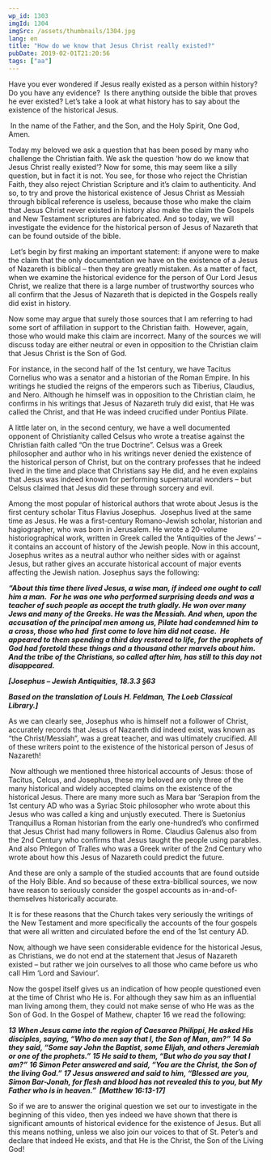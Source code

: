 ```yaml
---
wp_id: 1303
imgId: 1304
imgSrc: /assets/thumbnails/1304.jpg
lang: en
title: "How do we know that Jesus Christ really existed?"
pubDate: 2019-02-01T21:20:56
tags: ["aa"]
---
```

<!-- page: 6 -->

<p>Have you ever wondered if Jesus really existed as a person within history? Do you have any evidence?  Is there anything outside the bible that proves he ever existed? Let’s take a look at what history has to say about the existence of the historical Jesus.  <span data-ccp-props="{&quot;201341983&quot;:0,&quot;335559739&quot;:160,&quot;335559740&quot;:259}"> </span></p>
<p><span data-ccp-props="{&quot;201341983&quot;:0,&quot;335559739&quot;:160,&quot;335559740&quot;:259}"> </span>In the name of the Father, and the Son, and the Holy Spirit, One God, Amen. <span data-ccp-props="{&quot;201341983&quot;:0,&quot;335559739&quot;:160,&quot;335559740&quot;:259}"> </span></p>
<p>Today my beloved we ask a question that has been posed by many who challenge the Christian faith. We ask the question ‘how do we know that Jesus Christ really existed’? Now for some, this may seem like a silly question, but in fact it is not. You see, for those who reject the Christian Faith, they also reject Christian Scripture and it’s claim to authenticity. And so, to try and prove the historical existence of Jesus Christ as Messiah through biblical reference is useless, because those who make the claim that Jesus Christ never existed in history also make the claim the Gospels and New Testament scriptures are fabricated. And so today, we will investigate the evidence for the historical person of Jesus of Nazareth that can be found outside of the bible. <span data-ccp-props="{&quot;201341983&quot;:0,&quot;335559739&quot;:160,&quot;335559740&quot;:259}"> </span></p>
<p><span data-ccp-props="{&quot;201341983&quot;:0,&quot;335559739&quot;:160,&quot;335559740&quot;:259}"> </span>Let’s begin by first making an important statement: if anyone were to make the claim that the only documentation we have on the existence of a Jesus of Nazareth is biblical – then they are greatly mistaken. As a matter of fact, when we examine the historical evidence for the person of Our Lord Jesus Christ, we realize that there is a large number of trustworthy sources who all confirm that the Jesus of Nazareth that is depicted in the Gospels really did exist in history. <span data-ccp-props="{&quot;201341983&quot;:0,&quot;335559739&quot;:160,&quot;335559740&quot;:259}"> </span></p>
<p>Now some may argue that surely those sources that I am referring to had some sort of affiliation in support to the Christian faith.  However, again, those who would make this claim are incorrect. Many of the sources we will discuss today are either neutral or even in opposition to the Christian claim that Jesus Christ is the Son of God. <span data-ccp-props="{&quot;201341983&quot;:0,&quot;335559739&quot;:160,&quot;335559740&quot;:259}"> </span></p>
<p>For instance, in the second half of the 1<span data-fontsize="11">st</span> century, we have Tacitus Cornelius who was a senator and a historian of the Roman Empire. In his writings he studied the reigns of the emperors such as Tiberius, Claudius, and Nero. Although he himself was in opposition to the Christian claim, he confirms in his writings that Jesus of Nazareth truly did exist, that He was called the Christ, and that He was indeed crucified under Pontius Pilate. <span data-ccp-props="{&quot;201341983&quot;:0,&quot;335559739&quot;:160,&quot;335559740&quot;:259}"> </span></p>
<p>A little later on, in the second century, we have a well documented opponent of Christianity called Celsus who wrote a treatise against the Christian faith called “On the true Doctrine”. Celsus was a Greek philosopher and author who in his writings never denied the existence of the historical person of Christ, but on the contrary professes that he indeed lived in the time and place that Christians say He did, and he even explains that Jesus was indeed known for performing supernatural wonders – but Celsus claimed that Jesus did these through sorcery and evil. <span data-ccp-props="{&quot;201341983&quot;:0,&quot;335559739&quot;:160,&quot;335559740&quot;:259}"> </span></p>
<p>Among the most popular of historical authors that wrote about Jesus is the first century scholar Titus Flavius Josephus.  Josephus lived at the same time as Jesus. He was a first-century Romano-Jewish scholar, historian and hagiographer, who was born in Jerusalem. He wrote a 20-volume historiographical work, written in Greek called the ‘Antiquities of the Jews’ &#8211; it contains an account of history of the Jewish people. Now in this account, Josephus writes as a neutral author who neither sides with or against Jesus, but rather gives an accurate historical account of major events affecting the Jewish nation. Josephus says the following: <span data-ccp-props="{&quot;201341983&quot;:0,&quot;335559739&quot;:160,&quot;335559740&quot;:259}"> </span></p>
<p><b><i>“</i></b><b><i>About this time there lived Jesus, a wise man, if indeed one ought to call him a man.  For he was one who performed surprising deeds and was a teacher of such people as accept the truth gladly. He won over many Jews and many of the Greeks. He was the Messiah. And when, upon the accusation of the principal men among us, Pilate had condemned him to a cross, those who </i></b><b><i>had  first</i></b><b><i> come to love him did not cease.  He appeared to them spending a third day restored to life, for the prophets of God had foretold these things and a thousand other marvels about him.  And the tribe of the Christians, so called after him, has still to this day not disappeared.</i></b><b><i> </i></b><span data-ccp-props="{&quot;201341983&quot;:0,&quot;335559739&quot;:160,&quot;335559740&quot;:259}"> </span></p>
<p><b><i>[Josephus</i></b><b><i> &#8211; </i></b><b><i>Jewish Antiquities</i></b><b><i>, 18.3.3 §63</i></b><span data-ccp-props="{&quot;201341983&quot;:0,&quot;335559739&quot;:160,&quot;335559740&quot;:259}"> </span></p>
<p><b><i>Based on the translation of Louis H. Feldman, The Loeb Classical Library.</i></b><b><i>]</i></b><b><i> </i></b><span data-ccp-props="{&quot;201341983&quot;:0,&quot;335559739&quot;:160,&quot;335559740&quot;:259}"> </span></p>
<p>As we can clearly see, Josephus who is himself not a follower of Christ, accurately records that Jesus of Nazareth did indeed exist, was known as “the Christ/Messiah”, was a great teacher, and was ultimately crucified. All of these writers point to the existence of the historical person of Jesus of Nazareth! <span data-ccp-props="{&quot;201341983&quot;:0,&quot;335559739&quot;:160,&quot;335559740&quot;:259}"> </span></p>
<p><span data-ccp-props="{&quot;201341983&quot;:0,&quot;335559739&quot;:160,&quot;335559740&quot;:259}"> </span>Now although we mentioned three historical accounts of Jesus: those of Tacitus, Celcus, and Josephus, these my beloved are only three of the many historical and widely accepted claims on the existence of the historical Jesus. There are many more such as Mara bar &#8216;Serapion from the 1<span data-fontsize="11">st</span> century AD who was a Syriac Stoic philosopher who wrote about this Jesus who was called a king and unjustly executed. There is Suetonius Tranquillus a Roman historian from the early one-hundred’s who confirmed that Jesus Christ had many followers in Rome. Claudius Galenus also from the 2<span data-fontsize="11">nd</span> Century who confirms that Jesus taught the people using parables. And also Phlegon of Tralles who was a Greek writer of the 2<span data-fontsize="11">nd</span> Century who wrote about how this Jesus of Nazareth could predict the future. <span data-ccp-props="{&quot;201341983&quot;:0,&quot;335559739&quot;:160,&quot;335559740&quot;:259}"> </span></p>
<p>And these are only a sample of the studied accounts that are found outside of the Holy Bible. And so because of these extra-bibllical sources, we now have reason to seriously consider the gospel accounts as in-and-of-themselves historically accurate. <span data-ccp-props="{&quot;201341983&quot;:0,&quot;335559739&quot;:160,&quot;335559740&quot;:259}"> </span></p>
<p>It is for these reasons that the Church takes very seriously the writings of the New Testament and more specifically the accounts of the four gospels that were all written and circulated before the end of the 1<span data-fontsize="11">st</span> century AD.  <span data-ccp-props="{&quot;201341983&quot;:0,&quot;335559739&quot;:160,&quot;335559740&quot;:259}"> </span></p>
<p>Now, although we have seen considerable evidence for the historical Jesus, as Christians, we do not end at the statement that Jesus of Nazareth existed – but rather we join ourselves to all those who came before us who call Him ‘Lord and Saviour’. <span data-ccp-props="{&quot;201341983&quot;:0,&quot;335559739&quot;:160,&quot;335559740&quot;:259}"> </span></p>
<p>Now the gospel itself gives us an indication of how people questioned even at the time of Christ who He is. For although they saw him as an influential man living among them, they could not make sense of who He was as the Son of God. In the Gospel of Mathew, chapter 16 we read the following:  <span data-ccp-props="{&quot;201341983&quot;:0,&quot;335559739&quot;:160,&quot;335559740&quot;:259}"> </span></p>
<p><b><i>1</i></b><b><i>3 When Jesus came into the region of Caesarea Philippi, He asked His disciples, saying, “Who do men say that I, the Son of Man, am?”</i></b> <b><i>14 So they said, “Some say John the Baptist, some Elijah, and others Jeremiah or one of the prophets.”</i></b> <b><i>15 He said to them, “But who do you say that I am?”</i></b> <b><i>16 Simon Peter answered and said, “You are the Christ, the Son of the living God.”</i></b> <b><i>17 Jesus answered and said to him, “Blessed are you, Simon Bar-Jonah, for flesh and blood has not revealed this to you, but My Father who is in heaven.</i></b><b><i>”</i></b><b><i> </i></b><b><i> [Matthew 16:13-</i></b><b><i>17] </i></b><span data-ccp-props="{&quot;201341983&quot;:0,&quot;335559739&quot;:160,&quot;335559740&quot;:240}"> </span></p>
<p>So if we are to answer the original question we set our to investigate in the beginning of this video, then yes indeed we have shown that there is significant amounts of historical evidence for the existence of Jesus. But all this means nothing, unless we also join our voices to that of St. Peter’s and declare that indeed He exists, and that He is the Christ, the Son of the Living God! <span data-ccp-props="{&quot;201341983&quot;:0,&quot;335559739&quot;:160,&quot;335559740&quot;:259}"> </span></p>
